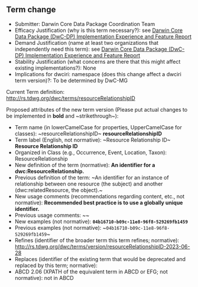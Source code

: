 ## Term change

* Submitter: Darwin Core Data Package Coordination Team
* Efficacy Justification (why is this term necessary?): see [Darwin Core Data Package (DwC-DP) Implementation Experience and Feature Report](https://gbif.github.io/dwc-dp/docs/dwc_dp_implementation_feature_reports.pdf)
* Demand Justification (name at least two organizations that independently need this term): see [Darwin Core Data Package (DwC-DP) Implementation Experience and Feature Report](https://gbif.github.io/dwc-dp/docs/dwc_dp_implementation_feature_reports.pdf)
* Stability Justification (what concerns are there that this might affect existing implementations?): None
* Implications for dwciri: namespace (does this change affect a dwciri term version)?: To be determined by DwC-MG

Current Term definition: http://rs.tdwg.org/dwc/terms/resourceRelationshipID

Proposed attributes of the new term version (Please put actual changes to be implemented in **bold** and ~strikethrough~):

* Term name (in lowerCamelCase for properties, UpperCamelCase for classes): ~resourceRelationshipID~ **resourceRelationshipID**
* Term label (English, not normative): ~Resource Relationship ID~ **Resource Relationship ID**
* Organized in Class (e.g., Occurrence, Event, Location, Taxon): ResourceRelationship
* New definition of the term (normative): **An identifier for a dwc:ResourceRelationship.**
* Previous definition of the term: ~An identifier for an instance of relationship between one resource (the subject) and another (dwc:relatedResource, the object).~
* New usage comments (recommendations regarding content, etc., not normative): **Recommended best practice is to use a globally unique identifier.** 
* Previous usage comments: ~~
* New examples (not normative): **`04b16710-b09c-11e8-96f8-529269fb1459`**
* Previous examples (not normative): ~`04b16710-b09c-11e8-96f8-529269fb1459`~
* Refines (identifier of the broader term this term refines; normative): http://rs.tdwg.org/dwc/terms/version/resourceRelationshipID-2023-06-28
* Replaces (identifier of the existing term that would be deprecated and replaced by this term; normative): 
* ABCD 2.06 (XPATH of the equivalent term in ABCD or EFG; not normative): not in ABCD
